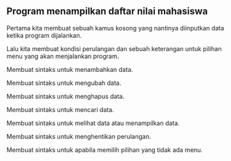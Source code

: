 ## Program menampilkan daftar nilai mahasiswa 
Pertama kita membuat sebuah kamus kosong yang nantinya diinputkan data ketika program dijalankan.

Lalu kita membuat kondisi perulangan dan sebuah keterangan untuk pilihan menu yang akan menjalankan program.

Membuat sintaks untuk menambahkan data.

Membuat sintaks untuk mengubah data.

Membuat sintaks untuk menghapus data.

Membuat sintaks untuk mencari data.

Membuat sintaks untuk melihat data atau menampilkan data.

Membuat sintaks untuk menghentikan perulangan.

Membuat sintaks untuk apabila memilih pilihan yang tidak ada menu.
